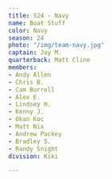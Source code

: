```yaml
---
title: S24 - Navy
name: Boat Stuff
color: Navy
season: 24
photo: "/img/team-navy.jpg"
captain: Jay M.
quarterback: Matt Cline
members:
- Andy Allen
- Chris B.
- Cam Burrell
- Alex E.
- Lindsey H.
- Kenny J.
- Okan Koc
- Matt Nix
- Andrew Packey
- Bradley S.
- Randy Snight
division: Kiki

---
```

